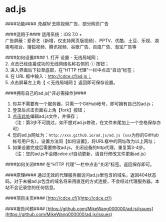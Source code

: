ad.js
=================

####功能####
_免越狱_ 去除视频广告、部分网页广告

####适用于####
适用系统：iOS 7.0 +  
广告屏蔽：爱奇艺（新增，仅支持网页版视频）、PPTV、优酷、土豆、乐视、湖南电视台、搜狐视频、腾讯视频、谷歌广告、百度广告、淘宝广告等

####如何设置####
    1. 打开 设置 - 无线局域网；  
    2. 点击已经连接成功的无线网络名称右侧的 ⓘ 按钮；  
    3. 进入界面后下拉至底部，在“HTTP 代理”一栏中点击“自动”标签；  
    4. 在 URL 框中输入：http://cdce.cf/ad.js；  
    5. 点击屏幕左上角【 ＜无线局域网 】返回即可保存设置。

####拥有自己的ad.js[^非必需操作]####
1. 你并不需要有一个服务器，只需一个GitHub帐号，即可拥有自己的ad.js；  
2. 登录后点击页面右上角【fork】按钮；  
3. [点击此处](../../edit/gh-pages/ad.js)编辑ad.js文件，并保存；  
（注：第3步不可跳过，如不想对ad.js修改，在文件末尾加上一个空格保存亦可）  
4. 您的ad.js网址为：`http://xxx.github.io/ad.js/ad.js`（`xxx`为你的GitHub帐号用户名）。设置方法同【如何设置】，将URL框中的网址改为以上网址；  
5. 如果设置完成后需要修改ad.js，关闭设备的http代理，重复第3-4步。  
（注：您的ad.js不会随cdce.cf自动更新，请自行修改文件更新ad.js）

####如何关闭####
在“HTTP 代理”一栏中点击“关闭”标签。返回保存即可。

####原理####
通过无效的代理服务器访问ad.js里包含的域名，返回404状态码。对于未被ad.js包含的域名将采用直连的方式连接，不会经过代理服务器。本站不会记录您的任何信息。

####项目主页####
[http://cdce.cf/](http://cdce.cf/)

####报告问题####
[https://github.com/MikeWang000000/ad.js/issues](https://github.com/MikeWang000000/ad.js/issues)
